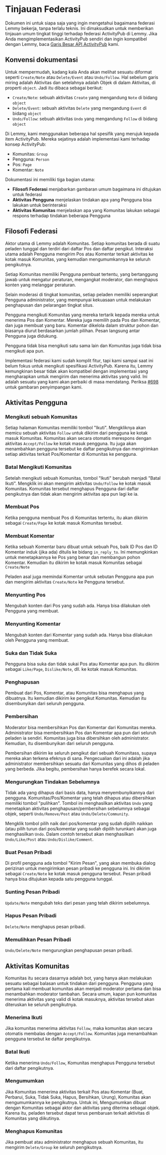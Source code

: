 # Tinjauan Federasi

Dokumen ini untuk siapa saja yang ingin mengetahui bagaimana federasi Lemmy bekerja, tanpa terlalu teknis. Ini dimaksudkan untuk memberikan tinjauan umum tingkat tinggi terhadap federasi ActivityPub di Lemmy. Jika Anda mengimplementasikan ActivityPub sendiri dan ingin kompatibel dengan Lemmy, baca [Garis Besar API ActivityPub](contributing_apub_api_outline.md) kami.

## Konvensi dokumentasi

Untuk mempermudah, kadang kala Anda akan melihat sesuatu diformat seperti `Create/Note` atau `Delete/Event` atau `Undo/Follow`. Hal sebelum garis miring adalah Aktivitas dan setelahnya adalah Objek di dalam Aktivitas, di properti `object`. Jadi itu dibaca sebagai berikut:

- `Create/Note`: sebuah aktivitas `Create` yang mengandung `Note` di bidang `object`
- `Delete/Event`: sebuah aktivitas `Delete` yang mengandung `Event` di bidang `object`
- `Undo/Follow`: sebuah aktivitas `Undo` yang mengandung `Follow` di bidang `object`

Di Lemmy, kami menggunakan beberapa hal spesifik yang merujuk kepada item ActivityPub. Mereka sejatinya adalah implementasi kami terhadap konsep ActivityPub:

- Komunitas: `Group`
- Pengguna: `Person`
- Pos: `Page`
- Komentar: `Note`

Dokumentasi ini memiliki tiga bagian utama:

- **Filosofi Federasi** menjabarkan gambaran umum bagaimana ini ditujukan untuk federasi
- **Aktivitas Pengguna** menjelaskan tindakan apa yang Pengguna bisa lakukan untuk berinteraksi
- **Aktivitas Komunitas** menjelaskan apa yang Komunitas lakukan sebagai respons terhadap tindakan beberapa Pengguna

## Filosofi Federasi

Aktor utama di Lemmy adalah Komunitas. Setiap komunitas berada di suatu peladen tunggal dan terdiri dari daftar Pos dan daftar pengikut. Interaksi utama adalah Pengguna mengirim Pos atau Komentar terkait aktivitas ke kotak masuk Komunitas, yang kemudian mengumumkannya ke seluruh pengikutnya.

Setiap Komunitas memiliki Pengguna pembuat tertentu, yang bertanggung jawab untuk mengatur peraturan, mengangkat moderator, dan menghapus konten yang melanggar peraturan.

Selain moderasi di tingkat komunitas, setiap peladen memiliki seperangkat Pengguna administrator, yang mempunyai kekuasaan untuk melakukan penghapusan dan pelarangan tingkat situs.

Pengguna mengikuti Komunitas yang mereka tertarik kepada mereka untuk menerima Pos dan Komentar. Mereka juga memilih pada Pos dan Komentar, dan juga membuat yang baru. Komentar dikelola dalam struktur pohon dan biasanya diurut berdasarkan jumlah pilihan. Pesan langsung antar Pengguna juga didukung.

Pengguna tidak bisa mengikuti satu sama lain dan Komunitas juga tidak bisa mengikuti apa pun.

Implementasi federasi kami sudah komplit fitur, tapi kami sampai saat ini belum fokus untuk mengikuti spesifikasi ActivityPub. Karena itu, Lemmy kemungkinan besar tidak akan kompatibel dengan implementasi yang mengharapkan untuk mengirim dan menerima aktivitas yang valid. Ini adalah sesuatu yang kami akan perbaiki di masa mendatang. Periksa [#698](https://github.com/LemmyNet/lemmy/issues/698) untuk gambaran penyimpangan kami.

## Aktivitas Pengguna

### Mengikuti sebuah Komunitas

Setiap halaman Komunitas memiliki tombol "Ikuti". Mengkliknya akan memicu sebuah aktivitas `Follow` untuk dikirim dari pengguna ke kotak masuk Komunitas. Komunitas akan secara otomatis merespons dengan aktivitas `Accept/Follow` ke kotak masuk pengguna. Itu juga akan menambahkan pengguna tersebut ke daftar pengikutnya dan mengirimkan setiap aktivitas terkait Pos/Komentar di Komunitas ke pengguna.

### Batal Mengikuti Komunitas

Setelah mengikuti sebuah Komunitas, tombol "Ikuti" berubah menjadi "Batal Ikuti". Mengklik ini akan mengirim aktivitas `Undo/Follow` ke kotak masuk Komunitas. Komunitas tersebut menghapus Pengguna dari daftar pengikutnya dan tidak akan mengirim aktivitas apa pun lagi ke ia.

### Membuat Pos

Ketika pengguna membuat Pos di Komunitas tertentu, itu akan dikirim sebagai `Create/Page` ke kotak masuk Komunitas tersebut.

### Membuat Komentar

Ketika sebuah Komentar baru dibuat untuk sebuah Pos, baik ID Pos dan ID Komentar induk (jika ada) ditulis ke bidang `in_reply_to`. Ini memungkinkan untuk menetapkannya ke Pos yang benar dan membangun pohon Komentar. Kemudian itu dikirim ke kotak masuk Komunitas sebagai `Create/Note`

Peladen asal juga memindai Komentar untuk sebutan Pengguna apa pun dan mengirim aktivitas `Create/Note` ke Pengguna tersebut.

### Menyunting Pos

Mengubah konten dari Pos yang sudah ada. Hanya bisa dilakukan oleh Pengguna yang membuat.

### Menyunting Komentar

Mengubah konten dari Komentar yang sudah ada. Hanya bisa dilakukan oleh Pengguna yang membuat.

### Suka dan Tidak Suka

Pengguna bisa suka dan tidak sukai Pos atau Komentar apa pun. Itu dikirim sebagai `Like/Page`, `Dislike/Note`, dll. ke kotak masuk Komunitas.

### Penghapusan

Pembuat dari Pos, Komentar, atau Komunitas bisa menghapus yang dibuatnya. Itu kemudian dikirim ke pengikut Komunitas. Kemudian itu disembunyikan dari seluruh pengguna.

### Pembersihan

Moderator bisa membersihkan Pos dan Komentar dari Komunitas mereka. Administrator bisa membersihkan Pos dan Komentar apa pun dari seluruh peladen ia sendiri. Komunitas juga bisa dibersihkan oleh administrator. Kemudian, itu disembunyikan dari seluruh pengguna.

Pembersihan dikirim ke seluruh pengikut dari sebuah Komunitass, supaya mereka akan terkena efeknya di sana. Pengecualian dari ini adalah jika administrator membersihkan sesuatu dari Komunitas yang dihos di peladen yang berbeda. Jika begitu, pembersihan hanya berefek secara lokal.

### Mengurungkan Tindakan Sebelumnya

Tidak ada yang dihapus dari basis data, hanya menyembunyikannya dari pengguna. Komunitas/Pos/Komentar yang telah dihapus atau dibersihkan memiliki tombol "pulihkan". Tombol ini menghasilkan aktivitas `Undo` yang menetapkan aktivitas penghapusan/pembersihan sebelumnya sebagai objek, seperti `Undo/Remove/Post` atau `Undo/Delete/Community`.

Mengklik tombol pilih naik dari pos/komentar yang sudah dipilih naikkan (atau pilih turun dari pos/komentar yang sudah dipilih turunkan) akan juga menghasilkan `Undo`. Dalam contoh tersebut akan menghasilkan `Undo/Like/Post` atau `Undo/Dislike/Comment`.

### Buat Pesan Pribadi

Di profil pengguna ada tombol "Kirim Pesan", yang akan membuka dialog perizinan untuk mengirimkan pesan pribadi ke pengguna ini. Ini dikirim sebagai `Create/Note` ke kotak masuk pengguna tersebut. Pesan pribadi hanya bisa ditujukan kepada satu pengguna tunggal.

### Sunting Pesan Pribadi

`Update/Note` mengubah teks dari pesan yang telah dikirim sebelumnya.

### Hapus Pesan Pribadi

`Delete/Note` menghapus pesan pribadi.

### Memulihkan Pesan Pribadi

`Undo/Delete/Note` mengurungkan penghapusan pesan pribadi.

## Aktivitas Komunitas

Komunitas itu secara dasarnya adalah bot, yang hanya akan melakukan sesuatu sebagai balasan untuk tindakan dari pengguna. Pengguna yang pertama kali membuat komunitas akan menjadi moderator pertama dan bisa menambahkan moderator tambahan. Secara umum, kapan pun komunitas menerima aktivitas yang valid di kotak masuknya, aktivitas tersebut akan diteruskan ke seluruh pengikutnya.

### Menerima Ikuti

Jika komunitas menerima aktivitas `Follow`, maka komunitas akan secara otomatis membalas dengan `Accept/Follow`. Komunitas juga menambahkan pengguna tersebut ke daftar pengikutnya.

### Batal Ikuti

Ketika menerima `Undo/Follow`, Komunitas menghapus Pengguna tersebut dari daftar pengikutnya.

### Mengumumkan

Jika Komunitas menerima aktivitas terkait Pos atau Komentar (Buat, Perbarui, Suka, Tidak Suka, Hapus, Bersihkan, Urung), Komunitas akan mengumumkannya ke pengikutnya. Untuk ini, Mengumumkan dibuat dengan Komunitas sebagai aktor dan aktivitas yang diterima sebagai objek. Karena itu, peladen tersebut dapat terus pembaruan terkait aktivitas di Komunitas yang diikutinya.

### Menghapus Komunitas

Jika pembuat atau administrator menghapus sebuah Komunitas, itu mengirim `Delete/Group` ke seluruh pengikutnya.
